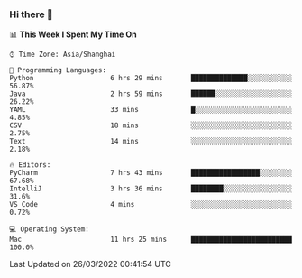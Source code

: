 ### Hi there 👋


<!--START_SECTION:waka-->
📊 **This Week I Spent My Time On** 

```text
⌚︎ Time Zone: Asia/Shanghai

💬 Programming Languages: 
Python                   6 hrs 29 mins       ██████████████░░░░░░░░░░░   56.87% 
Java                     2 hrs 59 mins       ██████░░░░░░░░░░░░░░░░░░░   26.22% 
YAML                     33 mins             █░░░░░░░░░░░░░░░░░░░░░░░░   4.85% 
CSV                      18 mins             ░░░░░░░░░░░░░░░░░░░░░░░░░   2.75% 
Text                     14 mins             ░░░░░░░░░░░░░░░░░░░░░░░░░   2.18%

🔥 Editors: 
PyCharm                  7 hrs 43 mins       █████████████████░░░░░░░░   67.68% 
IntelliJ                 3 hrs 36 mins       ████████░░░░░░░░░░░░░░░░░   31.6% 
VS Code                  4 mins              ░░░░░░░░░░░░░░░░░░░░░░░░░   0.72%

💻 Operating System: 
Mac                      11 hrs 25 mins      █████████████████████████   100.0%

```


 Last Updated on 26/03/2022 00:41:54 UTC
<!--END_SECTION:waka-->

<!--
**SillyPasty/SillyPasty** is a ✨ _special_ ✨ repository because its `README.md` (this file) appears on your GitHub profile.

Here are some ideas to get you started:

- 🔭 I’m currently working on ...
- 🌱 I’m currently learning ...
- 👯 I’m looking to collaborate on ...
- 🤔 I’m looking for help with ...
- 💬 Ask me about ...
- 📫 How to reach me: ...
- 😄 Pronouns: ...
- ⚡ Fun fact: ...
-->


